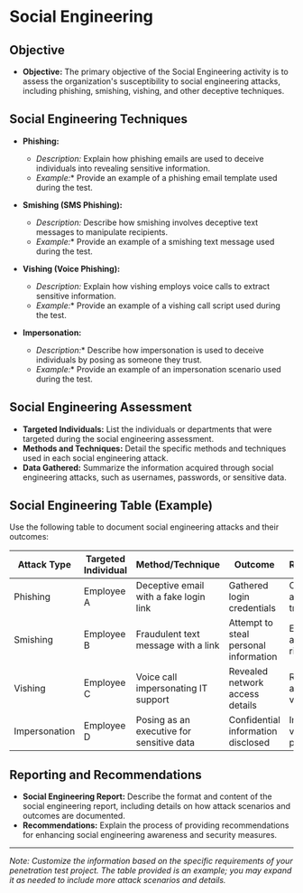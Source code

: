 # Social Engineering

## Objective
- **Objective:** The primary objective of the Social Engineering activity is to assess the organization's susceptibility to social engineering attacks, including phishing, smishing, vishing, and other deceptive techniques.

## Social Engineering Techniques
- **Phishing:**
   - *Description:* Explain how phishing emails are used to deceive individuals into revealing sensitive information.
   - *Example:** Provide an example of a phishing email template used during the test.
   
- **Smishing (SMS Phishing):**
   - *Description:* Describe how smishing involves deceptive text messages to manipulate recipients.
   - *Example:** Provide an example of a smishing text message used during the test.

- **Vishing (Voice Phishing):**
   - *Description:* Explain how vishing employs voice calls to extract sensitive information.
   - *Example:** Provide an example of a vishing call script used during the test.

- **Impersonation:**
   - *Description:** Describe how impersonation is used to deceive individuals by posing as someone they trust.
   - *Example:** Provide an example of an impersonation scenario used during the test.

## Social Engineering Assessment
- **Targeted Individuals:** List the individuals or departments that were targeted during the social engineering assessment.
- **Methods and Techniques:** Detail the specific methods and techniques used in each social engineering attack.
- **Data Gathered:** Summarize the information acquired through social engineering attacks, such as usernames, passwords, or sensitive data.

## Social Engineering Table (Example)
Use the following table to document social engineering attacks and their outcomes:

| Attack Type | Targeted Individual | Method/Technique | Outcome | Recommendations |
| --- | --- | --- | --- | --- |
| Phishing | Employee A | Deceptive email with a fake login link | Gathered login credentials | Conduct security awareness training. |
| Smishing | Employee B | Fraudulent text message with a link | Attempt to steal personal information | Educate users about smishing risks. |
| Vishing | Employee C | Voice call impersonating IT support | Revealed network access details | Reinforce security awareness on vishing. |
| Impersonation | Employee D | Posing as an executive for sensitive data | Confidential information disclosed | Improve identity verification processes. |

## Reporting and Recommendations
- **Social Engineering Report:** Describe the format and content of the social engineering report, including details on how attack scenarios and outcomes are documented.
- **Recommendations:** Explain the process of providing recommendations for enhancing social engineering awareness and security measures.

---

*Note: Customize the information based on the specific requirements of your penetration test project. The table provided is an example; you may expand it as needed to include more attack scenarios and details.*
